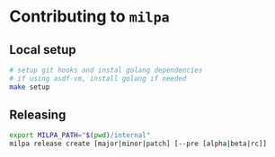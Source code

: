 # Contributing to `milpa`

## Local setup

```sh
# setup git hooks and instal golang dependencies
# if using asdf-vm, install golang if needed
make setup
```

## Releasing

```sh
export MILPA_PATH="$(pwd)/internal"
milpa release create [major|minor|patch] [--pre [alpha|beta|rc]]
```
